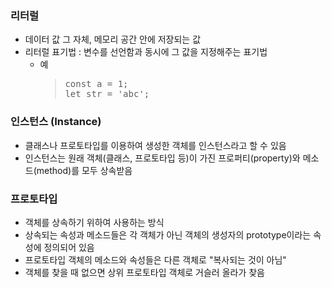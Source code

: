 ### 리터럴
* 데이터 값 그 자체, 메모리 공간 안에 저장되는 값
* 리터럴 표기법 : 변수를 선언함과 동시에 그 값을 지정해주는 표기법
  * 예
    > <pre>
    > const a = 1;
    > let str = 'abc';
    > </pre>

### 인스턴스 (Instance)
* 클래스나 프로토타입를 이용하여 생성한 객체를 인스턴스라고 할 수 있음
* 인스턴스는 원래 객체(클래스, 프로토타입 등)이 가진 프로퍼티(property)와 메소드(method)를 모두 상속받음

### 프로토타입
* 객체를 상속하기 위하여 사용하는 방식
* 상속되는 속성과 메소드들은 각 객체가 아닌 객체의 생성자의 prototype이라는 속성에 정의되어 있음
* 프로토타입 객체의 메소드와 속성들은 다른 객체로 "복사되는 것이 아님"
* 객체를 찾을 때 없으면 상위 프로토타입 객체로 거슬러 올라가 찾음
